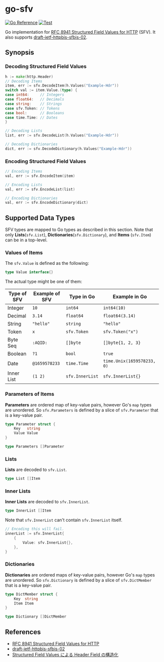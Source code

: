 # go-sfv

[![Go Reference](https://pkg.go.dev/badge/github.com/shogo82148/go-sfv.svg)](https://pkg.go.dev/github.com/shogo82148/go-sfv)
[![Test](https://github.com/shogo82148/go-sfv/actions/workflows/test.yml/badge.svg)](https://github.com/shogo82148/go-sfv/actions/workflows/test.yml)

Go implementation for [RFC 8941 Structured Field Values for HTTP](https://www.rfc-editor.org/rfc/rfc8941.html) (SFV).
It also supports [draft-ietf-httpbis-sfbis-02](https://datatracker.ietf.org/doc/draft-ietf-httpbis-sfbis/02/).

## Synopsis

### Decoding Structured Field Values

```go
h := make(http.Header)
// Decoding Items
item, err := sfv.DecodeItem(h.Values("Example-Hdr"))
switch val := item.Value.(type) {
case int64:     // Integers
case float64:   // Decimals
case string:    // Strings
case sfv.Token: // Tokens
case bool:      // Booleans
case time.Time: // Dates
}

// Decoding Lists
list, err := sfv.DecodeList(h.Values("Example-Hdr"))

// Decoding Dictionaries
dict, err := sfv.DecodeDictionary(h.Values("Example-Hdr"))
```

### Encoding Structured Field Values

```go
// Encoding Items
val, err := sfv.EncodeItem(item)

// Encoding Lists
val, err := sfv.EncodeList(list)

// Encoding Dictionaries
val, err := sfv.EncodeDictionary(dict)
```

## Supported Data Types

SFV types are mapped to Go types as described in this section.
Note that only **Lists**(`sfv.List`), **Dictionaries**(`sfv.Dictionary`), and **Items** (`sfv.Item`) can be in a top-level.

### Values of Items

The `sfv.Value` is defined as the following:

```go
type Value interface{}
```

The actual type might be one of them:

| Type of SFV | Example of SFV | Type in Go      | Example in Go              |
| ----------- | -------------- | --------------- | -------------------------- |
| Integer     | `10`           | `int64`         | `int64(10)`                |
| Decimal     | `3.14`         | `float64`       | `float64(3.14)`            |
| String      | `"hello"`      | `string`        | `"hello"`                  |
| Token       | `x`            | `sfv.Token`     | `sfv.Token("x")`           |
| Byte Seq    | `:AQID:`       | `[]byte`        | `[]byte{1, 2, 3}`          |
| Boolean     | `?1`           | `bool`          | `true`                     |
| Date        | `@1659578233`  | `time.Time`     | `time.Unix(1659578233, 0)` |
| Inner List  | `(1 2)`        | `sfv.InnerList` | `sfv.InnerList{}`          |

### Parameters of Items

**Parameters** are ordered map of key-value pairs, however Go's `map` types are unordered.
So `sfv.Parameters` is defined by a slice of `sfv.Parameter` that is a key-value pair.

```go
type Parameter struct {
	Key   string
	Value Value
}

type Parameters []Parameter
```

### Lists

**Lists** are decoded to `sfv.List`.

```go
type List []Item
```

### Inner Lists

**Inner Lists** are decoded to `sfv.InnerList`.

```go
type InnerList []Item
```

Note that `sfv.InnerList` can't contain `sfv.InnerList` itself.

```go
// Encoding this will fail.
innerList := sfv.InnerList{
    {
        Value: sfv.InnerList{},
    },
}
```

### Dictionaries

**Dictionaries** are ordered maps of key-value pairs, however Go's `map` types are unordered.
So `sfv.Dictionary` is defined by a slice of `sfv.DictMember` that is a key-value pair.

```go
type DictMember struct {
	Key  string
	Item Item
}

type Dictionary []DictMember
```

## References

- [RFC 8941 Structured Field Values for HTTP](https://www.rfc-editor.org/rfc/rfc8941.html)
- [draft-ietf-httpbis-sfbis-02](https://datatracker.ietf.org/doc/draft-ietf-httpbis-sfbis/02/)
- [Structured Field Values による Header Field の構造化](https://blog.jxck.io/entries/2021-01-31/structured-field-values.html)
